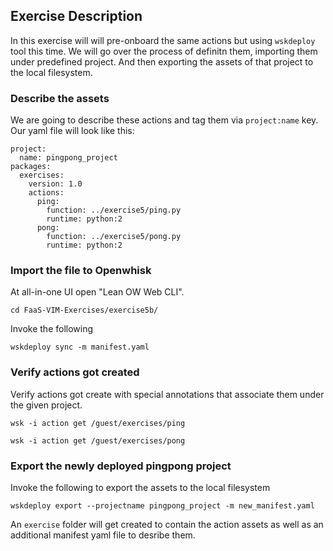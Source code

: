 ## Exercise Description

In this exercise will will pre-onboard the same actions but using `wskdeploy` tool this time. We will go over the process of definitn them, importing them under predefined project. And then exporting the assets of that project to the local filesystem.

### Describe the assets

We are going to describe these actions and tag them via `project:name` key. Our yaml file will look like this:

```
project:
  name: pingpong_project
packages:
  exercises:
    version: 1.0
    actions:
      ping:
        function: ../exercise5/ping.py
        runtime: python:2
      pong:
        function: ../exercise5/pong.py
        runtime: python:2
```

### Import the file to Openwhisk

At all-in-one UI open "Lean OW Web CLI".

```
cd FaaS-VIM-Exercises/exercise5b/
```

Invoke the following

```
wskdeploy sync -m manifest.yaml
```

### Verify actions got created

Verify actions got create with special annotations that associate them under the given project.

```
wsk -i action get /guest/exercises/ping
```

```
wsk -i action get /guest/exercises/pong
```

### Export the newly deployed pingpong project

Invoke the following to export the assets to the local filesystem

```
wskdeploy export --projectname pingpong_project -m new_manifest.yaml
```

An `exercise` folder will get created to contain the action assets as well as an additional manifest yaml file to desribe them.

